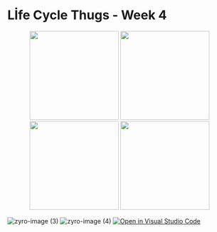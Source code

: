 
<h1>Lİfe Cycle Thugs - Week 4</h1>
<p align="center">
  <img src="https://media.giphy.com/media/BHaIpz0OS1OWAa3MyL/giphy.gif" width='200'>
  <img src="https://media.giphy.com/media/9jeX8o5pWxCGAU15M4/giphy.gif" width='200' >
  <img src="https://media.giphy.com/media/z1jl8cL5QB2ns0nXZO/giphy.gif" width='200'>
   <img src="https://media.giphy.com/media/UZ5EeOf98I7PEMLKcR/giphy.gif" width='200'>
</p>


![zyro-image (3)](https://user-images.githubusercontent.com/82408055/147693941-86d6ff83-85f6-4971-991b-8299fc85a82b.png)
![zyro-image (4)](https://user-images.githubusercontent.com/82408055/147693943-6f7a02ab-2be4-4cc9-a9ca-4f42eaf59ba8.png)
[![Open in Visual Studio Code](https://classroom.github.com/assets/open-in-vscode-f059dc9a6f8d3a56e377f745f24479a46679e63a5d9fe6f495e02850cd0d8118.svg)](https://classroom.github.com/online_ide?assignment_repo_id=6612585&assignment_repo_type=AssignmentRepo)
